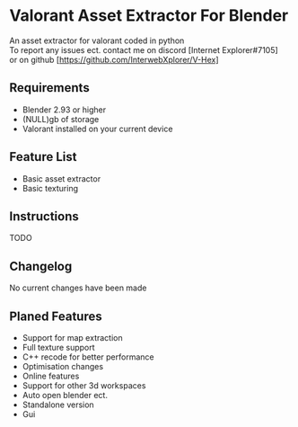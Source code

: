 # Valorant Asset Extractor For Blender

An asset extractor for valorant coded in python 
<br>
To report any issues ect. contact me on discord [Internet Explorer#7105]
<br>
or on github [https://github.com/InterwebXplorer/V-Hex]

## Requirements

- Blender 2.93 or higher
- (NULL)gb of storage
- Valorant installed on your current device 

## Feature List

- Basic asset extractor
- Basic texturing

## Instructions

TODO

## Changelog

No current changes have been made

## Planed Features

- Support for map extraction
- Full texture support
- C++ recode for better performance
- Optimisation changes
- Online features
- Support for other 3d workspaces
- Auto open blender ect.
- Standalone version
- Gui
